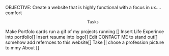 OBJECTIVE: Create a website that is highly functional with a focus in ux.... comfort


                                        Tasks

Make Portfolo cards run a gif of my projects running []
Insert Life Experince into portfolio[]
Insert resume into logo[]
Edit CONTACT ME to stand out[] 
somehow add refernces to this website[] 
Take || chose a profession picture to mmy About []

